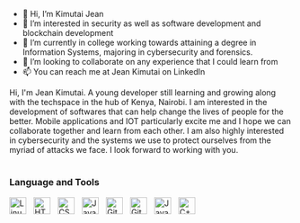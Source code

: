 - 👋 Hi, I’m Kimutai Jean
- 👀 I’m interested in security as well as software development and blockchain development
- 🌱 I’m currently in college working towards attaining a degree in Information Systems, majoring in cybersecurity and forensics.
- 💞️ I’m looking to collaborate on any experience that I could learn from
- 📫 You can reach me at Jean Kimutai on LinkedIn
  
Hi, I'm Jean Kimutai. A young developer still learning and growing along with the techspace in the hub of Kenya, Nairobi. I am interested in the development of softwares that can help change the lives of people for the better. Mobile applications and IOT particularly excite me and I hope we can collaborate together and learn from each other.
I am also highly interested in cybersecurity and the systems we use to protect ourselves from the myriad of attacks we face. 
I look forward to working with you.
  #
<h3>Language and Tools</h3>
<img align="left" alt="Linux" width="30px" style="padding-right:10px;" src="https://cdn.jsdelivr.net/gh/devicons/devicon/icons/linux/linux-original.svg" />
<img align="left" alt="HTML" width="30px" style="padding-right:10px;" src="https://cdn.jsdelivr.net/gh/devicons/devicon/icons/html5/html5-plain.svg" />
<img align="left" alt="CSS" width="30px" style="padding-right:10px;" src="https://cdn.jsdelivr.net/gh/devicons/devicon/icons/css3/css3-plain.svg" />
<img align="left" alt="JavaScript" width="30px" style="padding-right:10px;" src="https://cdn.jsdelivr.net/gh/devicons/devicon/icons/javascript/javascript-plain.svg" />
<img align="left" alt="Git" width="30px" style="padding-right:10px;" src="https://cdn.jsdelivr.net/gh/devicons/devicon/icons/git/git-original.svg" />
<img align="left" alt="GitHub" width="30px" style="padding-right:10px;" src="https://cdn.jsdelivr.net/gh/devicons/devicon/icons/github/github-original.svg" />
<img align="left" alt="Java" width="30px" style="padding-right:10px;" src="https://cdn.jsdelivr.net/gh/devicons/devicon/icons/java/java-original.svg"/>
<img align="left" alt="C++" width="30px" style="padding-right:10px;" src="https://cdn.jsdelivr.net/gh/devicons/devicon/icons/cplusplus/cplusplus-line.svg" />


<!---
KimutaiJ/KimutaiJ is a ✨ special ✨ repository because its `README.md` (this file) appears on your GitHub profile.
You can click the Preview link to take a look at your changes.
--->
